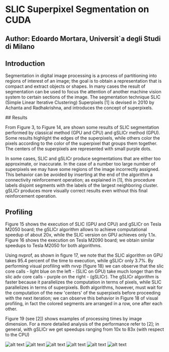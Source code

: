 # SLIC Superpixel Segmentation on CUDA

## Author: Edoardo Mortara, Universit`a degli Studi di Milano

## Introduction

Segmentation in digital image processing is a process of partitioning into regions of interest of
an image; the goal is to obtain a representation that is
compact and extract objects or shapes. In many cases the result
of segmentation can be used to focus
the attention of another machine vision system to certain sections of the image. The segmentation technique
SLIC (Simple Linear Iterative Clustering) Superpixels [1]
is devised in 2010 by Achanta and Radhakrishna, and introduces
the concept of superpixels.

## Results

From Figure 3, to Figure 14, are shown some results
of SLIC segmentation performed by classical method (GPU
and CPU) and gSLICr method (GPU). Some results highlight
the edges of the superpixels, while others color the pixels according to the
color of the superpixel that groups them together. The centers of the superpixels
are represented with small purple dots.

In some cases, SLIC and gSLICr produce segmentations that are either
too approximate, or inaccurate. In the case of a number
too large number of superpixels we may have some regions
of the image incorrectly assigned. This behavior can be avoided by inserting at the end of the algorithm
a connectivity reinforcement operation; as explained in
[1], this procedure labels disjoint segments with the
labels of the largest neighboring cluster.
gSLICr produces more visually correct results even without
this final reinforcement operation.

## Profiling

Figure 15 shows the execution of SLIC (GPU and CPU) and
gSLICr on Tesla M2050 board; the gSLICr algorithm allows
to achieve computational speedup of about 20x, while the
SLIC version on GPU achieves only 1.1x.
Figure 16 shows the execution on Tesla M2090 board;
we obtain similar speedups to Tesla M2050 for both
algorithms.

Using nvprof, as shown in figure 17, we note that
the SLIC algorithm on GPU takes 95.4 percent of the time to
execution, while gSLICr only 3.7%.
By performing visual profiling with nvvp (figure 18) we can
observe that the slic core calls - light blue on the left -
(SLIC on GPU) take much longer than the
slic adv core calls - purple on the right - (gSLICr).
The gSLICr algorithm is faster because it parallelizes the
computation in terms of pixels, while SLIC parallelizes
in terms of superpixels. Both algorithms, however, must
wait for the computation of the new 'centers' of the superpixels
before proceeding with the next iteration; we can
observe this behavior in Figure 18 of visual
profiling, in fact the colored segments are arranged in a row, one
after each other.

Figure 19 (see [2]) shows examples of processing times
by image dimension. For a more detailed analysis
of the performance refer to [2]; in general, with gSLICr we get
speedups ranging from 10x to 83x (with respect to the
CPU)

![alt text](imgs/proj_page-0001.jpg)
![alt text](imgs/proj_page-0002.jpg)
![alt text](imgs/proj_page-0003.jpg)
![alt text](imgs/proj_page-0004.jpg)
![alt text](imgs/proj_page-0005.jpg)
![alt text](imgs/proj_page-0006.jpg)
